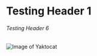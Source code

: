 # Testing Header 1
###### Testing Header 6

![Image of Yaktocat](https://octodex.github.com/images/yaktocat.png)
